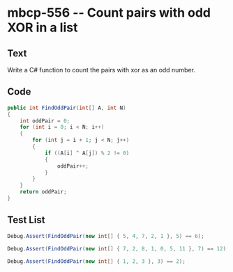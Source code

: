 # mbcp-556 -- Count pairs with odd XOR in a list

## Text

Write a C# function to count the pairs with xor as an odd number.

## Code

```csharp
public int FindOddPair(int[] A, int N) 
{ 
    int oddPair = 0; 
    for (int i = 0; i < N; i++) 
    { 
        for (int j = i + 1; j < N; j++) 
        { 
            if ((A[i] ^ A[j]) % 2 != 0) 
            { 
                oddPair++; 
            } 
        } 
    } 
    return oddPair; 
}
```

## Test List

```csharp
Debug.Assert(FindOddPair(new int[] { 5, 4, 7, 2, 1 }, 5) == 6);
```

```csharp
Debug.Assert(FindOddPair(new int[] { 7, 2, 8, 1, 0, 5, 11 }, 7) == 12);
```

```csharp
Debug.Assert(FindOddPair(new int[] { 1, 2, 3 }, 3) == 2);
```
